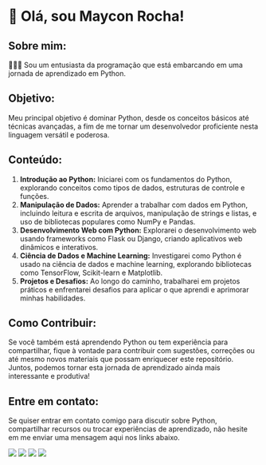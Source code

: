 # 👋 Olá, sou Maycon Rocha!

## Sobre mim:
👨🏾‍💻 Sou um entusiasta da programação que está embarcando em uma jornada de aprendizado em Python.

## Objetivo:
Meu principal objetivo é dominar Python, desde os conceitos básicos até técnicas avançadas, a fim de me tornar um desenvolvedor proficiente nesta linguagem versátil e poderosa.

## Conteúdo:
<ol>
  <li>
    <b>Introdução ao Python:</b> Iniciarei com os fundamentos do Python, explorando conceitos como tipos de dados, estruturas de controle e funções.
  </li>
  <li>
    <b>Manipulação de Dados:</b> Aprender a trabalhar com dados em Python, incluindo leitura e escrita de arquivos, manipulação de strings e listas, e uso de bibliotecas populares como NumPy e Pandas.
  </li>
  <li>
    <b>Desenvolvimento Web com Python:</b> Explorarei o desenvolvimento web usando frameworks como Flask ou Django, criando aplicativos web dinâmicos e interativos.
  </li>
  <li>
    <b>Ciência de Dados e Machine Learning:</b> Investigarei como Python é usado na ciência de dados e machine learning, explorando bibliotecas como TensorFlow, Scikit-learn e Matplotlib.
  </li>
  <li>
    <b>Projetos e Desafios:</b> Ao longo do caminho, trabalharei em projetos práticos e enfrentarei desafios para aplicar o que aprendi e aprimorar minhas habilidades.
  </li>
</ol>

## Como Contribuir:
Se você também está aprendendo Python ou tem experiência para compartilhar, fique à vontade para contribuir com sugestões, correções ou até mesmo novos materiais que possam enriquecer este repositório. Juntos, podemos tornar esta jornada de aprendizado ainda mais interessante e produtiva!


## Entre em contato:

Se quiser entrar em contato comigo para discutir sobre Python, compartilhar recursos ou trocar experiências de aprendizado, não hesite em me enviar uma mensagem aqui nos links abaixo.

<div> 
  <a href = "mailto:mgr8272@gmail.com"><img src="https://img.shields.io/badge/-Gmail-%23333?style=for-the-badge&logo=gmail&logoColor=white" target="_blank"></a>
  <a href="https://www.linkedin.com/in/maycon-rocha-7b8759164/" target="_blank"><img src="https://img.shields.io/badge/-LinkedIn-%230077B5?style=for-the-badge&logo=linkedin&logoColor=white" target="_blank"></a> 
  <a href="https://instagram.com/maycongr" target="_blank"><img src="https://img.shields.io/badge/-Instagram-%23E4405F?style=for-the-badge&logo=instagram&logoColor=white" target="_blank"></a>
  <a href="https://twitter.com/MayconGRocha1" target="_blank"><img src="https://img.shields.io/badge/Twitter-1DA1F2?style=for-the-badge&logo=twitter&logoColor=white" target="_blank"></a>
</div>
